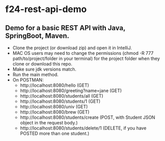 # f24-rest-api-demo
## Demo for a basic REST API with Java, SpringBoot, Maven.
- Clone the project (or download zip) and open it in IntelliJ.
- MAC OS users may need to change the permissions (chmod -R 777 path/to/project/folder in your terminal) for the project folder when they clone or download this repo.
- Make sure jdk versions match.
- Run the main method.
- On POSTMAN:
  * http://localhost:8080/hello (GET)
  * http://localhost:8080/greeting?name=jane (GET)
  * http://localhost:8080/students/all (GET)
  * http://localhost:8080/students/1 (GET)
  * http://localhost:8080/univ (GET)
  * http://localhost:8080/brew (GET)
  * http://localhost:8080/students/create (POST, with Student JSON object in the request body.)
  * http://localhost:8080/students/delete/1 (DELETE, if you have POSTED more than one student.)
